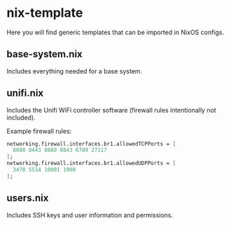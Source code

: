 # nix-template

Here you will find generic templates that can be imported in NixOS configs.

## base-system.nix

Includes everything needed for a base system.

## unifi.nix

Includes the Unifi WiFi controller software (firewall rules intentionally not included).

Example firewall rules:

```nix
networking.firewall.interfaces.br1.allowedTCPPorts = [
  8080 8443 8880 8843 6789 27117
];
networking.firewall.interfaces.br1.allowedUDPPorts = [
  3478 5514 10001 1900
];
```

## users.nix

Includes SSH keys and user information and permissions.